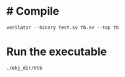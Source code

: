 # # Compile

```
verilator --binary test.sv tb.sv --top tb
```

# Run the executable

```
./obj_dir/Vtb
```
